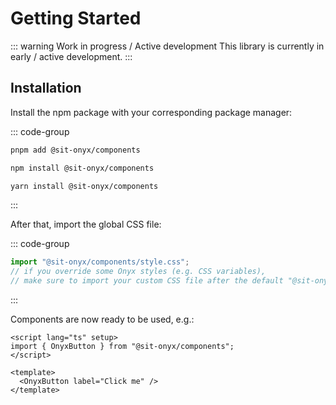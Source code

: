 # Getting Started

::: warning Work in progress / Active development
This library is currently in early / active development.
:::

## Installation

<!--
Make sure that this chapter is kept up to date with installation steps in
packages/components/README.md file.
 -->

Install the npm package with your corresponding package manager:

::: code-group

```sh [pnpm]
pnpm add @sit-onyx/components
```

```sh [npm]
npm install @sit-onyx/components
```

```sh [yarn]
yarn install @sit-onyx/components
```

:::

After that, import the global CSS file:

::: code-group

```ts [main.ts]
import "@sit-onyx/components/style.css";
// if you override some Onyx styles (e.g. CSS variables),
// make sure to import your custom CSS file after the default "@sit-onyx/components/style.css"
```

:::

Components are now ready to be used, e.g.:

```vue
<script lang="ts" setup>
import { OnyxButton } from "@sit-onyx/components";
</script>

<template>
  <OnyxButton label="Click me" />
</template>
```
